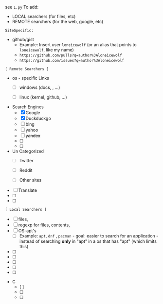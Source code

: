 see `1.py`
To add:

- LOCAL searchers (for files, etc)
- REMOTE searchers (for the web, google, etc)

`SiteSpecific:`
- github/gist
  - Example: Insert user `loneicewolf` (or an alias that points to `loneicewolf`, like my name)
  - `https://github.com/pulls?q=author%3Aloneicewolf`
  - `https://github.com/issues?q=author%3Aloneicewolf`
  

`[ Remote Searchers ]`
- os - specific Links
  - [ ] windows (docs, , ...)
  - [ ] linux (kernel, github, ...)


- Search Engines
  - [x] Google
  - [x] Duckduckgo
  - [ ] bing
  - [ ] yahoo
  - [ ] ~~yandex~~
  - [ ] 
  - [ ] 


- Un Categorized
  - [ ] Twitter
  - [ ] Reddit
  - [ ] Other sites


- [ ] Translate
- [ ] 
- [ ] 


`[ Local Searchers ]`
- [ ] files,
- [ ] regexp for files, contents,
- [ ] OS-apt's
  - [ ] Example: `apt`, `dnf` , `pacman`  - goal: easier to search for an application - instead of searching **only** in "apt" in a os that has "apt" (which limits this)
- [ ] 
- [ ] 
- [ ] 
- [ ] 
- [ ] 

- C
  - [ ] 
  - [ ] 
  - [ ] 


